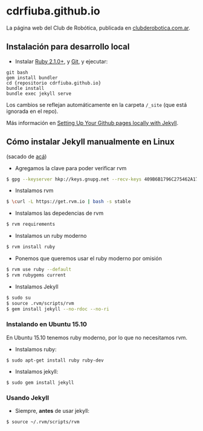 # cdrfiuba.github.io
La página web del Club de Robótica, publicada en [clubderobotica.com.ar](http://clubderobotica.com.ar).

## Instalación para desarrollo local

* Instalar [Ruby 2.1.0+](https://www.ruby-lang.org/en/downloads/), y [Git](https://git-scm.com/), y ejecutar:
```
git bash
gem install bundler
cd {repositorio cdrfiuba.github.io}
bundle install
bundle exec jekyll serve
```

Los cambios se reflejan automáticamente en la carpeta `/_site` (que está ignorada en el repo).

Más información en [Setting Up Your Github pages locally with Jekyll](https://help.github.com/articles/setting-up-your-github-pages-site-locally-with-jekyll/).



## Cómo instalar Jekyll manualmente en Linux

(sacado de [acá](https://www.garron.me/en/bits/latest-jekyll-ubuntu.html))

* Agregamos la clave para poder verificar rvm
```bash
$ gpg --keyserver hkp://keys.gnupg.net --recv-keys 409B6B1796C275462A1703113804BB82D39DC0E3
```
* Instalamos rvm
```bash
$ \curl -L https://get.rvm.io | bash -s stable
```
* Instalamos las depedencias de rvm
```bash
$ rvm requirements
```
* Instalamos un ruby moderno
```bash
$ rvm install ruby
```
* Ponemos que queremos usar el ruby moderno por omisión
```bash
$ rvm use ruby --default
$ rvm rubygems current
```
* Instalamos Jekyll
```bash
$ sudo su
$ source .rvm/scripts/rvm
$ gem install jekyll --no-rdoc --no-ri
```

### Instalando en Ubuntu 15.10

En Ubuntu 15.10 tenemos ruby moderno, por lo que no necesitamos rvm.

* Instalamos ruby:
```
$ sudo apt-get install ruby ruby-dev
```
* Instalamos jekyll:
```
$ sudo gem install jekyll
```

### Usando Jekyll

* Siempre, **antes** de usar jekyll:
```bash
$ source ~/.rvm/scripts/rvm
```
